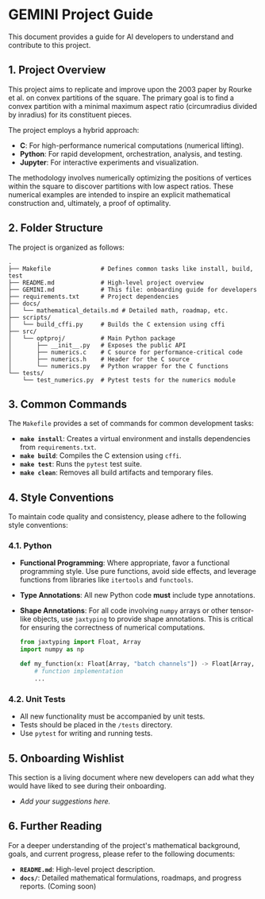 # GEMINI Project Guide

This document provides a guide for AI developers to understand and contribute to this project.

## 1. Project Overview

This project aims to replicate and improve upon the 2003 paper by Rourke et al. on convex partitions of the square. The primary goal is to find a convex partition with a minimal maximum aspect ratio (circumradius divided by inradius) for its constituent pieces.

The project employs a hybrid approach:
- **C**: For high-performance numerical computations (numerical lifting).
- **Python**: For rapid development, orchestration, analysis, and testing.
- **Jupyter**: For interactive experiments and visualization.

The methodology involves numerically optimizing the positions of vertices within the square to discover partitions with low aspect ratios. These numerical examples are intended to inspire an explicit mathematical construction and, ultimately, a proof of optimality.

## 2. Folder Structure

The project is organized as follows:

```
.
├── Makefile              # Defines common tasks like install, build, test
├── README.md             # High-level project overview
├── GEMINI.md             # This file: onboarding guide for developers
├── requirements.txt      # Project dependencies
├── docs/
│   └── mathematical_details.md # Detailed math, roadmap, etc.
├── scripts/
│   └── build_cffi.py     # Builds the C extension using cffi
├── src/
│   └── optproj/          # Main Python package
│       ├── __init__.py   # Exposes the public API
│       ├── numerics.c    # C source for performance-critical code
│       ├── numerics.h    # Header for the C source
│       └── numerics.py   # Python wrapper for the C functions
└── tests/
    └── test_numerics.py  # Pytest tests for the numerics module
```

## 3. Common Commands

The `Makefile` provides a set of commands for common development tasks:

- **`make install`**: Creates a virtual environment and installs dependencies from `requirements.txt`.
- **`make build`**: Compiles the C extension using `cffi`.
- **`make test`**: Runs the `pytest` test suite.
- **`make clean`**: Removes all build artifacts and temporary files.

## 4. Style Conventions

To maintain code quality and consistency, please adhere to the following style conventions:

### 4.1. Python

- **Functional Programming**: Where appropriate, favor a functional programming style. Use pure functions, avoid side effects, and leverage functions from libraries like `itertools` and `functools`.
- **Type Annotations**: All new Python code **must** include type annotations.
- **Shape Annotations**: For all code involving `numpy` arrays or other tensor-like objects, use `jaxtyping` to provide shape annotations. This is critical for ensuring the correctness of numerical computations.

  ```python
  from jaxtyping import Float, Array
  import numpy as np

  def my_function(x: Float[Array, "batch channels"]) -> Float[Array, "batch"]:
      # function implementation
      ...
  ```

### 4.2. Unit Tests

- All new functionality must be accompanied by unit tests.
- Tests should be placed in the `/tests` directory.
- Use `pytest` for writing and running tests.

## 5. Onboarding Wishlist

This section is a living document where new developers can add what they would have liked to see during their onboarding.

- *Add your suggestions here.*

## 6. Further Reading

For a deeper understanding of the project's mathematical background, goals, and current progress, please refer to the following documents:

- **`README.md`**: High-level project description.
- **`docs/`**: Detailed mathematical formulations, roadmaps, and progress reports. (Coming soon)
